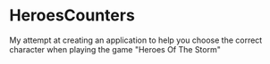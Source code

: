 # HeroesCounters
My attempt at creating an application to help you choose the correct character when playing the game "Heroes Of The Storm"
